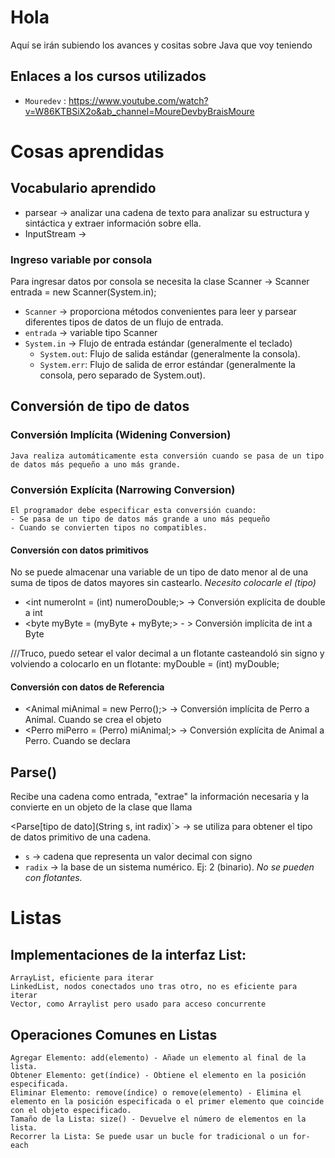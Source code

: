 # Hola

Aquí se irán subiendo los avances y cositas sobre Java que voy teniendo

## Enlaces a los cursos utilizados
- `Mouredev` : https://www.youtube.com/watch?v=W86KTBSiX2o&ab_channel=MoureDevbyBraisMoure

# Cosas aprendidas

## Vocabulario aprendido
- parsear -> analizar una cadena de texto para analizar su estructura y sintáctica y extraer información sobre ella. 
- InputStream -> 

### Ingreso variable por consola
Para ingresar datos por consola se necesita la clase Scanner -> Scanner entrada = new Scanner(System.in);
- `Scanner` -> proporciona métodos convenientes para leer y parsear diferentes tipos de datos de un flujo de entrada.
- `entrada` -> variable tipo Scanner
- `System.in` -> Flujo de entrada estándar (generalmente el teclado)
    - `System.out`: Flujo de salida estándar (generalmente la consola).
    - `System.err`: Flujo de salida de error estándar (generalmente la consola, pero separado de System.out).

## Conversión de tipo de datos

### Conversión Implícita (Widening Conversion)
    Java realiza automáticamente esta conversión cuando se pasa de un tipo de datos más pequeño a uno más grande.
### Conversión Explícita (Narrowing Conversion) 
    El programador debe especificar esta conversión cuando:
    - Se pasa de un tipo de datos más grande a uno más pequeño 
    - Cuando se convierten tipos no compatibles.
#### Conversión con datos primitivos
 No se puede almacenar una variable de un tipo de dato menor al de una suma de tipos de datos mayores sin castearlo.
*Necesito colocarle el (tipo)*
 - <int numeroInt = (int) numeroDouble;> -> Conversión explícita de double a int
 - <byte myByte =  (myByte + myByte;> - > Conversión implícita de int a Byte

///Truco, puedo setear el valor decimal a un flotante casteandoló sin signo y volviendo a colocarlo en un flotante:
myDouble = (int) myDouble;
#### Conversión con datos de Referencia
 - <Animal miAnimal = new Perro();> -> Conversión implícita de Perro a Animal. Cuando se crea el objeto
 - <Perro miPerro = (Perro) miAnimal;> -> Conversión explícita de Animal a Perro. Cuando se declara
    

## Parse()
Recibe una cadena como entrada, "extrae" la información necesaria y la convierte en un objeto de la clase que llama

<Parse[tipo de dato](String s, int radix)`> -> se utiliza para obtener el tipo de datos primitivo de una cadena.
 - `s` -> cadena que representa un valor decimal con signo
 - `radix` -> la base de un sistema numérico. Ej: 2 (binario). *No se pueden con flotantes.*

 # Listas
 ## Implementaciones de la interfaz List:
    ArrayList, eficiente para iterar
    LinkedList, nodos conectados uno tras otro, no es eficiente para iterar
    Vector, como Arraylist pero usado para acceso concurrente

## Operaciones Comunes en Listas
    Agregar Elemento: add(elemento) - Añade un elemento al final de la lista.
    Obtener Elemento: get(índice) - Obtiene el elemento en la posición especificada.
    Eliminar Elemento: remove(índice) o remove(elemento) - Elimina el elemento en la posición especificada o el primer elemento que coincide con el objeto especificado.
    Tamaño de la Lista: size() - Devuelve el número de elementos en la lista.
    Recorrer la Lista: Se puede usar un bucle for tradicional o un for-each
